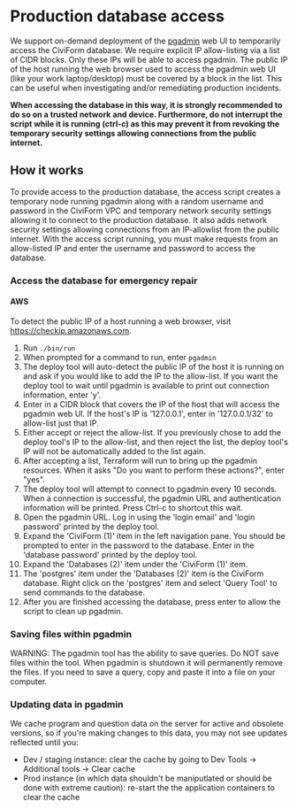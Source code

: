 # Production database access

We support on-demand deployment of the [pgadmin](https://www.pgadmin.org/) web UI to temporarily access the CiviForm database. We require explicit IP allow-listing via a list of CIDR blocks. Only these IPs will be able to access pgadmin. The public IP of the host running the web browser used to access the pgadmin web UI (like your work laptop/desktop) must be covered by a block in the list. This can be useful when investigating and/or remediating production incidents.

**When accessing the database in this way, it is strongly recommended to do so on a trusted network and device.
Furthermore, do not interrupt the script while it is running (ctrl-c) as this may prevent it from revoking the temporary security settings allowing connections from the public internet.**

## How it works

To provide access to the production database, the access script creates a temporary node running pgadmin along with a random username and password in the CiviForm VPC and temporary network security settings allowing it to connect to the production database. It also adds network security settings allowing connections from an IP-allowlist from the public internet. With the access script running, you must make requests from an allow-listed IP and enter
the username and password to access the database.

### Access the database for emergency repair

#### AWS

To detect the public IP of a host running a web browser, visit https://checkip.amazonaws.com.

1. Run `./bin/run`
1. When prompted for a command to run, enter `pgadmin`
1. The deploy tool will auto-detect the public IP of the host it is running on and ask if you would like to add the IP to the allow-list. If you want the deploy tool to wait until pgadmin is available to print out connection information, enter 'y'.
1. Enter in a CIDR block that covers the IP of the host that will access the pgadmin web UI. If the host's IP is '127.0.0.1', enter in '127.0.0.1/32' to allow-list just that IP.
1. Either accept or reject the allow-list. If you previously chose to add the deploy tool's IP to the allow-list, and then reject the list, the deploy tool's IP will not be automatically added to the list again.
1. After accepting a list, Terraform will run to bring up the pgadmin resources. When it asks "Do you want to perform these actions?", enter "yes".
1. The deploy tool will attempt to connect to pgadmin every 10 seconds. When a connection is successful, the pgadmin URL and authentication information will be printed. Press Ctrl-c to shortcut this wait.
1. Open the pgadmin URL. Log in using the 'login email' and 'login password' printed by the deploy tool.
1. Expand the 'CiviForm (1)' item in the left navigation pane. You should be prompted to enter in the password to the database. Enter in the 'database password' printed by the deploy tool.
1. Expand the 'Databases (2)' item under the 'CiviForm (1)' item.
1. The 'postgres' item under the 'Databases (2)' item is the CiviForm database. Right click on the 'postgres' item and select 'Query Tool' to send commands to the database.
1. After you are finished accessing the database, press enter to allow the script to clean up pgadmin.

### Saving files within pgadmin

WARNING: The pgadmin tool has the ability to save queries. Do NOT save files within the tool. When pgadmin is shutdown it will permanently remove the files. If you need to save a query, copy and paste it into a file on your computer.

### Updating data in pgadmin

We cache program and question data on the server for active and obsolete versions, so if you're making changes to this data, you may not see updates reflected until you:

- Dev / staging instance: clear the cache by going to Dev Tools -> Additional tools -> Clear cache
- Prod instance (in which data shouldn't be maniputlated or should be done with extreme caution): re-start the the application containers to clear the cache
